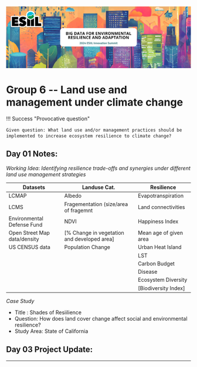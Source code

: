 ![](./assets/esiil_content/Summit_Header.png)

# Group 6 -- Land use and management under climate change 

!!! Success "Provocative question"

    Given question: What land use and/or management practices should be implemented to increase ecosystem resilience to climate change?


Day 01 Notes: 
---
*Working Idea*: *Identifying resilience trade-offs and synergies under different land use management strategies*

| Datasets      | Landuse Cat.  | Resilience |
| ------------- | ------------- | ---------- |
| LCMAP    | Albedo | Evapotranspiration |
| LCMS | Fragementation (size/area of fragemnt  | Land connectivities
| Environmental Defense Fund | NDVI | Happiness Index
| Open Street Map data/density | [% Change in vegetation and developed area] | Mean age of given area
| US CENSUS data | Population Change | Urban Heat Island |
| | | LST |
| | | Carbon Budget |
| | | Disease |
| | | Ecosystem Diversity|
| | | [Biodiversity Index] |


_Case Study_

- Title : Shades of Resiilience
- Question: How does land cover change affect social and environmental resilience?
- Study Area: State of California



## Day 03 Project Update:
---
